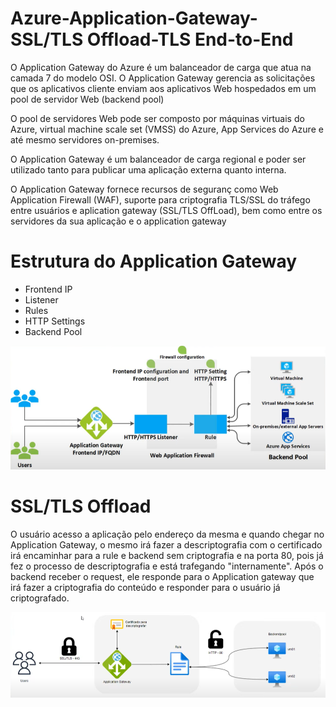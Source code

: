 # Azure-Application-Gateway-SSL/TLS Offload-TLS End-to-End

O Application Gateway do Azure é um balanceador de carga que atua na camada 7 do modelo OSI. 
O Application Gateway gerencia as solicitações que os aplicativos cliente enviam aos aplicativos Web hospedados 
em um pool de servidor Web (backend pool)

O pool de servidores Web pode ser composto por máquinas virtuais do Azure, virtual machine scale set (VMSS) do Azure,
App Services do Azure e até mesmo servidores on-premises.

O Application Gateway é um balanceador de carga regional e poder ser utilizado tanto para publicar uma aplicação externa quanto interna.

O Application Gateway fornece recursos de seguranç como Web Application Firewall (WAF), suporte para criptografia TLS/SSL do tráfego entre 
usuários e aplication gateway (SSL/TLS OffLoad), bem como entre os servidores da sua aplicação e o application gateway

# Estrutura do Application Gateway

* Frontend IP
* Listener
* Rules
* HTTP Settings
* Backend Pool

![appfw01](Images/appfw01.png)

# SSL/TLS Offload

O usuário acesso a aplicação pelo endereço da mesma e quando chegar no Application Gateway, o mesmo irá fazer a descriptografia com o certificado irá encaminhar para a rule e backend sem criptografia e na porta 80, pois já fez o processo de descriptografia e está trafegando "internamente". Após o backend receber o request, ele responde para o Application gateway que irá fazer a criptografia do conteúdo e responder para o usuário já criptografado.

![appfw02](Images/appfw02.png)